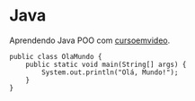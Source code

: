 # Java
 Aprendendo  Java POO com [cursoemvideo](https://www.youtube.com/watch?v=KlIL63MeyMY&list=PLHz_AreHm4dkqe2aR0tQK74m8SFe-aGsY).
~~~
public class OlaMundo {
    public static void main(String[] args) {
        System.out.println("Olá, Mundo!");
    }
}
~~~
